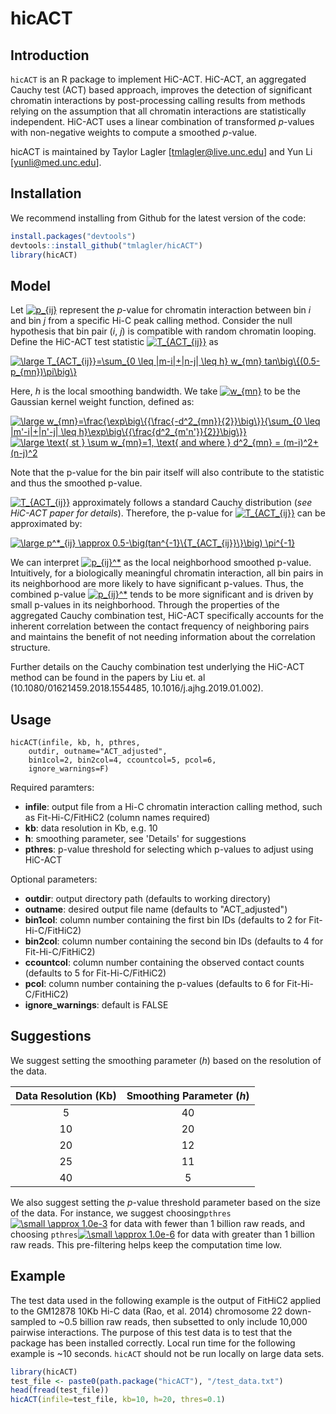 # hicACT

## Introduction
<code>hicACT</code> is an R package to implement HiC-ACT. HiC-ACT, an aggregated Cauchy test (ACT) based approach, improves the detection of significant chromatin interactions by post-processing calling results from methods relying on the assumption that all chromatin interactions are statistically independent. HiC-ACT uses a linear combination of transformed *p*-values with non-negative weights to compute a smoothed *p*-value.

hicACT is maintained by Taylor Lagler [tmlagler@live.unc.edu] and Yun Li [yunli@med.unc.edu].

## Installation
We recommend installing from Github for the latest version of the code:
```r
install.packages("devtools")
devtools::install_github("tmlagler/hicACT")
library(hicACT)
```
## Model
Let <a href="https://www.codecogs.com/eqnedit.php?latex=\inline&space;\fn_phv&space;p_{ij}" target="_blank"><img src="https://latex.codecogs.com/svg.latex?\inline&space;\fn_phv&space;p_{ij}" title="p_{ij}" /></a> represent the *p*-value for chromatin interaction between bin *i* and bin *j* from a specific Hi-C peak calling method. Consider the null hypothesis that bin pair (*i*, *j*) is compatible with random chromatin looping. Define the HiC-ACT test statistic <a href="https://www.codecogs.com/eqnedit.php?latex=\inline&space;\fn_phv&space;T_{ACT_{ij}}" target="_blank"><img src="https://latex.codecogs.com/svg.latex?\inline&space;\fn_phv&space;T_{ACT_{ij}}" title="T_{ACT_{ij}}" /></a> as

<a href="https://www.codecogs.com/eqnedit.php?latex=\inline&space;\dpi{100}&space;\fn_phv&space;\large&space;T_{ACT_{ij}}=\sum_{0&space;\leq&space;|m-i|&plus;|n-j|&space;\leq&space;h}&space;w_{mn}&space;tan\big\{(0.5-p_{mn})\pi\big\}" target="_blank"><img src="https://latex.codecogs.com/svg.latex?\inline&space;\dpi{100}&space;\fn_phv&space;\large&space;T_{ACT_{ij}}=\sum_{0&space;\leq&space;|m-i|&plus;|n-j|&space;\leq&space;h}&space;w_{mn}&space;tan\big\{(0.5-p_{mn})\pi\big\}" title="\large T_{ACT_{ij}}=\sum_{0 \leq |m-i|+|n-j| \leq h} w_{mn} tan\big\{(0.5-p_{mn})\pi\big\}" /></a>

Here, *h* is the local smoothing bandwidth. We take <a href="https://www.codecogs.com/eqnedit.php?latex=\inline&space;\fn_phv&space;w_{mn}" target="_blank"><img src="https://latex.codecogs.com/svg.latex?\inline&space;\fn_phv&space;w_{mn}" title="w_{mn}" /></a> to be the Gaussian kernel weight function, defined as:

<a href="https://www.codecogs.com/eqnedit.php?latex=\inline&space;\fn_phv&space;\large&space;w_{mn}=\frac{\exp\big\{{\frac{-d^2_{mn}}{2}}\big\}}{\sum_{0&space;\leq&space;|m'-i|&plus;|n'-j|&space;\leq&space;h}\exp\big\{{\frac{d^2_{m'n'}}{2}}\big\}}" target="_blank"><img src="https://latex.codecogs.com/svg.latex?\inline&space;\fn_phv&space;\large&space;w_{mn}=\frac{\exp\big\{{\frac{-d^2_{mn}}{2}}\big\}}{\sum_{0&space;\leq&space;|m'-i|&plus;|n'-j|&space;\leq&space;h}\exp\big\{{\frac{d^2_{m'n'}}{2}}\big\}}" title="\large w_{mn}=\frac{\exp\big\{{\frac{-d^2_{mn}}{2}}\big\}}{\sum_{0 \leq |m'-i|+|n'-j| \leq h}\exp\big\{{\frac{d^2_{m'n'}}{2}}\big\}}" /></a>
<a href="https://www.codecogs.com/eqnedit.php?latex=\inline&space;\fn_phv&space;\large&space;\text{&space;st&space;}&space;\sum&space;w_{mn}=1,&space;\text{&space;and&space;where&space;}&space;d^2_{mn}&space;=&space;(m-i)^2&plus;(n-j)^2" target="_blank"><img src="https://latex.codecogs.com/svg.latex?\inline&space;\fn_phv&space;\large&space;\text{&space;st&space;}&space;\sum&space;w_{mn}=1,&space;\text{&space;and&space;where&space;}&space;d^2_{mn}&space;=&space;(m-i)^2&plus;(n-j)^2" title="\large \text{ st } \sum w_{mn}=1, \text{ and where } d^2_{mn} = (m-i)^2+(n-j)^2" /></a>

Note that the p-value for the bin pair itself will also contribute to the statistic and thus the smoothed p-value.

<a href="https://www.codecogs.com/eqnedit.php?latex=\inline&space;\fn_phv&space;T_{ACT_{ij}}" target="_blank"><img src="https://latex.codecogs.com/svg.latex?\inline&space;\fn_phv&space;T_{ACT_{ij}}" title="T_{ACT_{ij}}" /></a> approximately follows a standard Cauchy distribution (*see HiC-ACT paper for details*). Therefore, the p-value for <a href="https://www.codecogs.com/eqnedit.php?latex=\inline&space;\fn_phv&space;T_{ACT_{ij}}" target="_blank"><img src="https://latex.codecogs.com/svg.latex?\inline&space;\fn_phv&space;T_{ACT_{ij}}" title="T_{ACT_{ij}}" /></a> can be approximated by:

<a href="https://www.codecogs.com/eqnedit.php?latex=\inline&space;\fn_phv&space;\large&space;p^*_{ij}&space;\approx&space;0.5-\big(tan^{-1}\{T_{ACT_{ij}}\}\big)&space;\pi^{-1}" target="_blank"><img src="https://latex.codecogs.com/svg.latex?\inline&space;\fn_phv&space;\large&space;p^*_{ij}&space;\approx&space;0.5-\big(tan^{-1}\{T_{ACT_{ij}}\}\big)&space;\pi^{-1}" title="\large p^*_{ij} \approx 0.5-\big(tan^{-1}\{T_{ACT_{ij}}\}\big) \pi^{-1}" /></a>

We can interpret <a href="https://www.codecogs.com/eqnedit.php?latex=\inline&space;\fn_phv&space;p_{ij}^*" target="_blank"><img src="https://latex.codecogs.com/svg.latex?\inline&space;\fn_phv&space;p_{ij}^*" title="p_{ij}^*" /></a> as the local neighborhood smoothed p-value. Intuitively, for a biologically meaningful chromatin interaction, all bin pairs in its neighborhood are more likely to have significant p-values. Thus, the combined p-value <a href="https://www.codecogs.com/eqnedit.php?latex=\inline&space;\fn_phv&space;p_{ij}^*" target="_blank"><img src="https://latex.codecogs.com/svg.latex?\inline&space;\fn_phv&space;p_{ij}^*" title="p_{ij}^*" /></a> tends to be more significant and is driven by small p-values in its neighborhood. Through the properties of the aggregated Cauchy combination test, HiC-ACT specifically accounts for the inherent correlation between the contact frequency of neighboring pairs and maintains the benefit of not needing information about the correlation structure.

Further details on the Cauchy combination test underlying the HiC-ACT method can be found in the papers by Liu et. al (10.1080/01621459.2018.1554485, 10.1016/j.ajhg.2019.01.002).

## Usage
```
hicACT(infile, kb, h, pthres,
    outdir, outname="ACT_adjusted",
    bin1col=2, bin2col=4, ccountcol=5, pcol=6,
    ignore_warnings=F)
```
Required paramters:

- **infile**: output file from a Hi-C chromatin interaction calling method, such as Fit-Hi-C/FitHiC2 (column names required)
- **kb**: data resolution in Kb, e.g. 10
- **h**: smoothing parameter, see 'Details' for suggestions
- **pthres**: p-value threshold for selecting which p-values to adjust using HiC-ACT

Optional parameters:

- **outdir**: output directory path (defaults to working directory)
- **outname**: desired output file name (defaults to "ACT_adjusted")
- **bin1col**: column number containing the first bin IDs (defaults to 2 for Fit-Hi-C/FitHiC2)
- **bin2col**: column number containing the second bin IDs (defaults to 4 for Fit-Hi-C/FitHiC2)
- **ccountcol**: column number containing the observed contact counts (defaults to 5 for Fit-Hi-C/FitHiC2)
- **pcol**: column number containing the p-values (defaults to 6 for Fit-Hi-C/FitHiC2)
- **ignore_warnings**: default is FALSE

## Suggestions
We suggest setting the smoothing parameter (*h*) based on the resolution of the data.

| Data Resolution (Kb) | Smoothing Parameter (*h*) |
|:--------------------:|:-----------------------:|
| 5 | 40 |
| 10 | 20 |
| 20 | 12 |
| 25 | 11 |
| 40 | 5 |

We also suggest setting the *p*-value threshold parameter based on the size of the data. For instance, we suggest choosing<code>pthres</code><a href="https://www.codecogs.com/eqnedit.php?latex=\inline&space;\fn_phv&space;\small&space;\approx&space;1.0e-3" target="_blank"><img src="https://latex.codecogs.com/svg.latex?\inline&space;\fn_phv&space;\small&space;\approx&space;1.0e-3" title="\small \approx 1.0e-3" /></a> for
data with fewer than 1 billion raw reads, and choosing <code>pthres</code><a href="https://www.codecogs.com/eqnedit.php?latex=\inline&space;\fn_phv&space;\small&space;\approx&space;1.0e-6" target="_blank"><img src="https://latex.codecogs.com/svg.latex?\inline&space;\fn_phv&space;\small&space;\approx&space;1.0e-6" title="\small \approx 1.0e-6" /></a> for data with greater than 1 billion raw reads. This pre-filtering helps keep the computation time low. 

## Example
The test data used in the following example is the output of FitHiC2 applied to the GM12878 10Kb Hi-C data (Rao, et al. 2014) chromosome 22 down-sampled to ~0.5 billion raw reads, then subsetted to only include 10,000 pairwise interactions. The purpose of this test data is to test that the package has been installed correctly. Local run time for the following example is ~10 seconds. <code>hicACT</code> should not be run locally on large data sets.
```r
library(hicACT)
test_file <- paste0(path.package("hicACT"), "/test_data.txt")
head(fread(test_file))
hicACT(infile=test_file, kb=10, h=20, thres=0.1)
```



